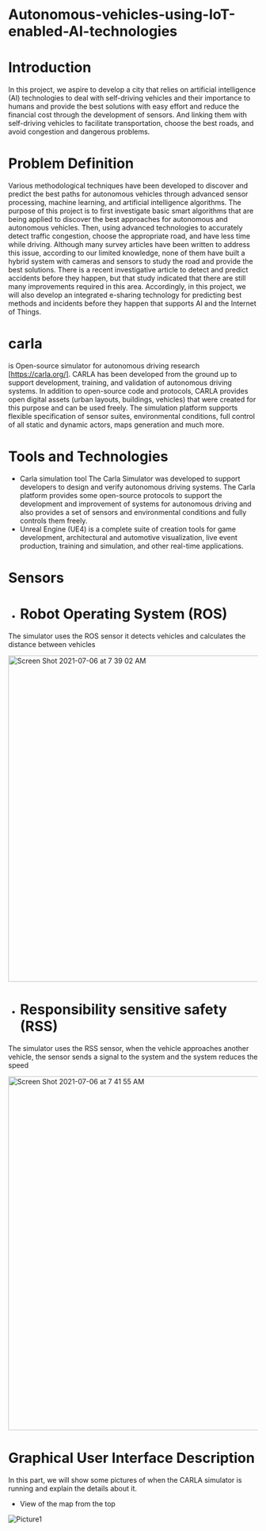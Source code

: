 # Autonomous-vehicles-using-IoT-enabled-AI-technologies
# Introduction 
In this project, we aspire to develop a city that relies on artificial intelligence (AI) technologies to deal with self-driving vehicles and their importance to humans and provide the best solutions with easy effort and reduce the financial cost through the development of sensors. And linking them with self-driving vehicles to facilitate transportation, choose the best roads, and avoid congestion and dangerous problems.

# Problem Definition
Various methodological techniques have been developed to discover and predict the best paths for autonomous vehicles through advanced sensor processing, machine learning, and artificial intelligence algorithms. The purpose of this project is to first investigate basic smart algorithms that are being applied to discover the best approaches for autonomous and autonomous vehicles. Then, using advanced technologies to accurately detect traffic congestion, choose the appropriate road, and have less time while driving. Although many survey articles have been written to address this issue, according to our limited knowledge, none of them have built a hybrid system with cameras and sensors to study the road and provide the best solutions. There is a recent investigative article to detect and predict accidents before they happen, but that study indicated that there are still many improvements required in this area. Accordingly, in this project, we will also develop an integrated e-sharing technology for predicting best methods and incidents before they happen that supports AI and the Internet of Things. 


# carla 
is Open-source simulator for autonomous driving research [https://carla.org/]. CARLA has been developed from the ground up to support development, training, and validation of autonomous driving systems. In addition to open-source code and protocols, CARLA provides open digital assets (urban layouts, buildings, vehicles) that were created for this purpose and can be used freely. The simulation platform supports flexible specification of sensor suites, environmental conditions, full control of all static and dynamic actors, maps generation and much more.

# Tools and Technologies
* Carla simulation tool
The Carla Simulator was developed to support developers to design and verify autonomous driving systems. The Carla platform provides some open-source protocols to support the development and improvement of systems for autonomous driving and also provides a set of sensors and environmental conditions and fully controls them freely.
* Unreal Engine (UE4)
is a complete suite of creation tools for game development, architectural and automotive
visualization, live event production, training and simulation, and other real-time applications.

# Sensors 

 * # Robot Operating System (ROS)
The simulator uses the ROS sensor it detects vehicles and calculates the distance between vehicles

<img width="659" alt="Screen Shot 2021-07-06 at 7 39 02 AM" src="https://user-images.githubusercontent.com/86910279/124543114-5243c600-de2d-11eb-85ba-2c4b6383879f.png">

* # Responsibility sensitive safety (RSS) 
The simulator uses the RSS sensor, when the vehicle approaches another vehicle, the sensor sends a signal to the system and the system reduces the speed

<img width="715" alt="Screen Shot 2021-07-06 at 7 41 55 AM" src="https://user-images.githubusercontent.com/86910279/124543403-db5afd00-de2d-11eb-8035-35cabd18d83e.png">

# Graphical User Interface Description
In this part, we will show some pictures of when the CARLA simulator is running and explain the details about it.

* View of the map from the top

 ![Picture1](https://user-images.githubusercontent.com/86910279/124514950-ec345000-dde6-11eb-97b9-59e5d504b00b.png)
